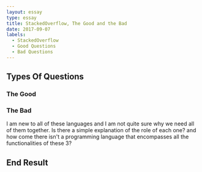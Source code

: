 ```yaml
---
layout: essay
type: essay
title: StackedOverflow, The Good and the Bad
date: 2017-09-07
labels:
  - StackedOverflow
  - Good Questions
  - Bad Questions
---
```

## Types Of Questions 

### The Good

### The Bad
I am new to all of these languages and I am not quite sure why we need all of them together.
Is there a simple explanation of the role of each one? and how come there isn't a programming language
that encompasses all the functionalities of these 3?

## End Result
